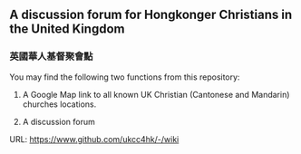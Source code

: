 ## A discussion forum for Hongkonger Christians in the United Kingdom
### 英國華人基督聚會點

You may find the following two functions from this repository:

1. A Google Map link to all known UK Christian (Cantonese and Mandarin) churches locations.

2. A discussion forum

URL: https://www.github.com/ukcc4hk/-/wiki

